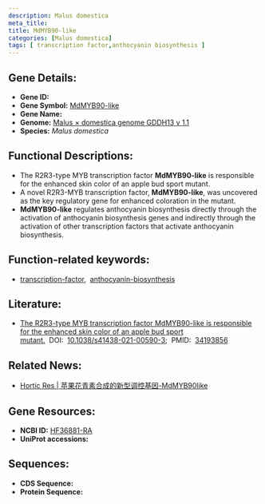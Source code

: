 ```yaml
---
description: Malus domestica
meta_title:
title: MdMYB90-like
categories: [Malus domestica]
tags: [ transcription factor,anthocyanin biosynthesis ]
---
```


## Gene Details:
- **Gene ID:**	[]()
- **Gene Symbol:** <u>MdMYB90-like</u>
- **Gene Name:** 
- **Genome:** [Malus × domestica genome GDDH13 v 1.1](https://www.rosaceae.org/species/malus/malus_x_domestica/genome_v1.0)
- **Species:** *Malus domestica*

## Functional Descriptions:
   - The R2R3-type MYB transcription factor **MdMYB90-like** is responsible for the enhanced skin color of an apple bud sport mutant.
   - A novel R2R3-MYB transcription factor, **MdMYB90-like**, was uncovered as the key regulatory gene for enhanced coloration in the mutant.
   - **MdMYB90-like** regulates anthocyanin biosynthesis directly through the activation of anthocyanin biosynthesis genes and indirectly through the activation of other transcription factors that activate anthocyanin biosynthesis.

## Function-related keywords:
   - [transcription-factor](/tags/transcription-factor/),&nbsp;&nbsp;[anthocyanin-biosynthesis](/tags/anthocyanin-biosynthesis/)

## Literature:
   - [The R2R3-type MYB transcription factor MdMYB90-like is responsible for the enhanced skin color of an apple bud sport mutant.]( https://academic.oup.com/hr/article/doi/10.1038/s41438-021-00590-3/6446765?login=true)&nbsp;&nbsp;DOI:&nbsp;&nbsp;[10.1038/s41438-021-00590-3](https://academic.oup.com/hr/article/doi/10.1038/s41438-021-00590-3/6446765?login=true);&nbsp;&nbsp;PMID:&nbsp;&nbsp;[34193856](https://pubmed.ncbi.nlm.nih.gov/34193856/)

## Related News:
   - [Hortic Res | 苹果花青素合成的新型调控基因-MdMYB90like](https://mp.weixin.qq.com/s?__biz=MzIyOTY2NDYyNQ==&mid=2247519568&idx=5&sn=95bbd509b72cd24043ecb15a6c46d99b&chksm=e8bdff4edfca7658032d7675fc36598c51d17805ce989470051f0bea5a5ea8dbd92ce1735dd7&scene=27#wechat_redirect)

## Gene Resources:
- **NCBI ID:**  [HF36881-RA](https://www.ncbi.nlm.nih.gov/gene/?term=HF36881-RA)
- **UniProt accessions:** [](https://www.uniprot.org/uniprotkb//entry)



## Sequences:
- **CDS Sequence:**
- **Protein Sequence:**
